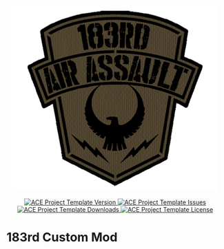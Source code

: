 <p align="center">
    <img src="183rd.png" width="480">
</p>

<p align="center">
    <a href="https://github.com/YonVclaw/183rd/releases/latest">
        <img src="https://img.shields.io/badge/Version-0.1.0-blue.svg?style=flat-square" alt="ACE Project Template Version">
    </a>
    <a href="https://github.com/YonVclaw/183rd/issues">
        <img src="https://img.shields.io/github/issues-raw/YonVclaw/Mod_Template.svg?style=flat-square&label=Issues" alt="ACE Project Template Issues">
    </a>
    <a href="https://github.com/YonVclaw/183rd/releases">
        <img src="https://img.shields.io/github/downloads/YonVclaw/Mod_Template/total.svg?style=flat-square&label=Downloads" alt="ACE Project Template Downloads">
    </a>
    <a href="https://github.com/YonVclaw/183rd/blob/master/LICENSE">
        <img src="https://img.shields.io/badge/License-MIT-red.svg?style=flat-square" alt="ACE Project Template License">
    </a>
</p>



# 183rd Custom Mod
